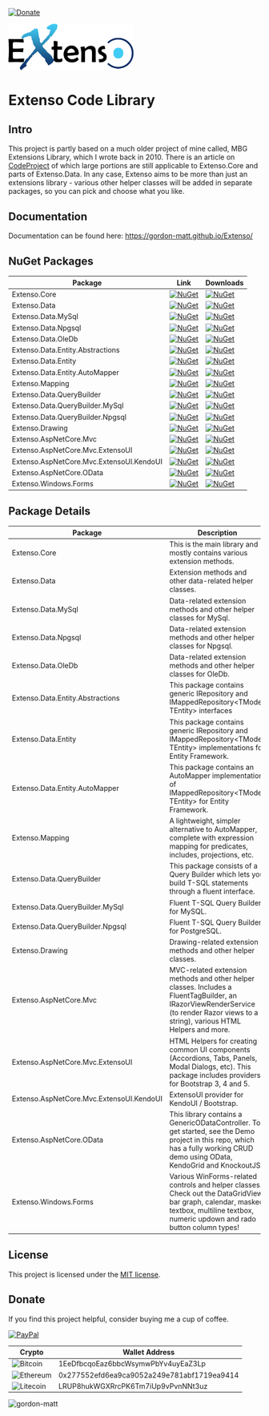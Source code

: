 [![Donate](https://img.shields.io/badge/Donate-PayPal-green.svg)](https://www.paypal.com/cgi-bin/webscr?cmd=_donations&business=gordon_matt%40live%2ecom&lc=AU&currency_code=AUD&bn=PP%2dDonationsBF%3abtn_donateCC_LG%2egif%3aNonHosted)

<img src="https://github.com/gordon-matt/Extenso/blob/master/_Misc/ExtensoLogo.png" alt="Logo" width="250" />

# Extenso Code Library

## Intro
This project is partly based on a much older project of mine called, MBG Extensions Library, which I wrote back in 2010. There is an article on [CodeProject](https://www.codeproject.com/Articles/116940/MBG-Extensions-Library) of which large portions are still applicable to Extenso.Core and parts of Extenso.Data. In any case, Extenso aims to be more than just an extensions library - various other helper classes will be added in separate packages, so you can pick and choose what you like.

## Documentation
Documentation can be found here: https://gordon-matt.github.io/Extenso/

## NuGet Packages

| Package | Link | Downloads |
|---------|------|-------------|
| Extenso.Core | [![NuGet](https://img.shields.io/nuget/v/Extenso.Core?style=flat-square&logo=nuget&label=Version)](https://www.nuget.org/packages/Extenso.Core) | [![NuGet](https://img.shields.io/nuget/dt/Extenso.Core?style=flat-square&logo=nuget&label=Downloads)](https://www.nuget.org/packages/Extenso.Core) |
| Extenso.Data | [![NuGet](https://img.shields.io/nuget/v/Extenso.Data?style=flat-square&logo=nuget&label=Version)](https://www.nuget.org/packages/Extenso.Data) | [![NuGet](https://img.shields.io/nuget/dt/Extenso.Data?style=flat-square&logo=nuget&label=Downloads)](https://www.nuget.org/packages/Extenso.Data) |
| Extenso.Data.MySql | [![NuGet](https://img.shields.io/nuget/v/Extenso.Data.MySql?style=flat-square&logo=nuget&label=Version)](https://www.nuget.org/packages/Extenso.Data.MySql) | [![NuGet](https://img.shields.io/nuget/dt/Extenso.Data.MySql?style=flat-square&logo=nuget&label=Downloads)](https://www.nuget.org/packages/Extenso.Data.MySql) |
| Extenso.Data.Npgsql | [![NuGet](https://img.shields.io/nuget/v/Extenso.Data.Npgsql?style=flat-square&logo=nuget&label=Version)](https://www.nuget.org/packages/Extenso.Data.Npgsql) | [![NuGet](https://img.shields.io/nuget/dt/Extenso.Data.Npgsql?style=flat-square&logo=nuget&label=Downloads)](https://www.nuget.org/packages/Extenso.Data.Npgsql) |
| Extenso.Data.OleDb | [![NuGet](https://img.shields.io/nuget/v/Extenso.Data.OleDb?style=flat-square&logo=nuget&label=Version)](https://www.nuget.org/packages/Extenso.Data.OleDb) | [![NuGet](https://img.shields.io/nuget/dt/Extenso.Data.OleDb?style=flat-square&logo=nuget&label=Downloads)](https://www.nuget.org/packages/Extenso.Data.OleDb) |
| Extenso.Data.Entity.Abstractions | [![NuGet](https://img.shields.io/nuget/v/Extenso.Data.Entity.Abstractions?style=flat-square&logo=nuget&label=Version)](https://www.nuget.org/packages/Extenso.Data.Entity.Abstractions) | [![NuGet](https://img.shields.io/nuget/dt/Extenso.Data.Entity.Abstractions?style=flat-square&logo=nuget&label=Downloads)](https://www.nuget.org/packages/Extenso.Data.Entity.Abstractions) |
| Extenso.Data.Entity | [![NuGet](https://img.shields.io/nuget/v/Extenso.Data.Entity?style=flat-square&logo=nuget&label=Version)](https://www.nuget.org/packages/Extenso.Data.Entity) | [![NuGet](https://img.shields.io/nuget/dt/Extenso.Data.Entity?style=flat-square&logo=nuget&label=Downloads)](https://www.nuget.org/packages/Extenso.Data.Entity) |
| Extenso.Data.Entity.AutoMapper | [![NuGet](https://img.shields.io/nuget/v/Extenso.Data.Entity.AutoMapper?style=flat-square&logo=nuget&label=Version)](https://www.nuget.org/packages/Extenso.Data.Entity.AutoMapper) | [![NuGet](https://img.shields.io/nuget/dt/Extenso.Data.Entity.AutoMapper?style=flat-square&logo=nuget&label=Downloads)](https://www.nuget.org/packages/Extenso.Data.Entity.AutoMapper) |
| Extenso.Mapping | [![NuGet](https://img.shields.io/nuget/v/Extenso.Mapping?style=flat-square&logo=nuget&label=Version)](https://www.nuget.org/packages/Extenso.Mapping) | [![NuGet](https://img.shields.io/nuget/dt/Extenso.Mapping?style=flat-square&logo=nuget&label=Downloads)](https://www.nuget.org/packages/Extenso.Mapping) |
| Extenso.Data.QueryBuilder | [![NuGet](https://img.shields.io/nuget/v/Extenso.Data.QueryBuilder?style=flat-square&logo=nuget&label=Version)](https://www.nuget.org/packages/Extenso.Data.QueryBuilder) | [![NuGet](https://img.shields.io/nuget/dt/Extenso.Data.QueryBuilder?style=flat-square&logo=nuget&label=Downloads)](https://www.nuget.org/packages/Extenso.Data.QueryBuilder) |
| Extenso.Data.QueryBuilder.MySql | [![NuGet](https://img.shields.io/nuget/v/Extenso.Data.QueryBuilder.MySql?style=flat-square&logo=nuget&label=Version)](https://www.nuget.org/packages/Extenso.Data.QueryBuilder.MySql) | [![NuGet](https://img.shields.io/nuget/dt/Extenso.Data.QueryBuilder.MySql?style=flat-square&logo=nuget&label=Downloads)](https://www.nuget.org/packages/Extenso.Data.QueryBuilder.MySql) |
| Extenso.Data.QueryBuilder.Npgsql | [![NuGet](https://img.shields.io/nuget/v/Extenso.Data.QueryBuilder.Npgsql?style=flat-square&logo=nuget&label=Version)](https://www.nuget.org/packages/Extenso.Data.QueryBuilder.Npgsql) | [![NuGet](https://img.shields.io/nuget/dt/Extenso.Data.QueryBuilder.Npgsql?style=flat-square&logo=nuget&label=Downloads)](https://www.nuget.org/packages/Extenso.Data.QueryBuilder.Npgsql) |
| Extenso.Drawing | [![NuGet](https://img.shields.io/nuget/v/Extenso.Drawing?style=flat-square&logo=nuget&label=Version)](https://www.nuget.org/packages/Extenso.Drawing) | [![NuGet](https://img.shields.io/nuget/dt/Extenso.Drawing?style=flat-square&logo=nuget&label=Downloads)](https://www.nuget.org/packages/Extenso.Drawing) |
| Extenso.AspNetCore.Mvc | [![NuGet](https://img.shields.io/nuget/v/Extenso.AspNetCore.Mvc?style=flat-square&logo=nuget&label=Version)](https://www.nuget.org/packages/Extenso.AspNetCore.Mvc) | [![NuGet](https://img.shields.io/nuget/dt/Extenso.AspNetCore.Mvc?style=flat-square&logo=nuget&label=Downloads)](https://www.nuget.org/packages/Extenso.AspNetCore.Mvc) |
| Extenso.AspNetCore.Mvc.ExtensoUI | [![NuGet](https://img.shields.io/nuget/v/Extenso.AspNetCore.Mvc.ExtensoUI?style=flat-square&logo=nuget&label=Version)](https://www.nuget.org/packages/Extenso.AspNetCore.Mvc.ExtensoUI) | [![NuGet](https://img.shields.io/nuget/dt/Extenso.AspNetCore.Mvc.ExtensoUI?style=flat-square&logo=nuget&label=Downloads)](https://www.nuget.org/packages/Extenso.AspNetCore.Mvc.ExtensoUI) |
| Extenso.AspNetCore.Mvc.ExtensoUI.KendoUI | [![NuGet](https://img.shields.io/nuget/v/Extenso.AspNetCore.Mvc.ExtensoUI.KendoUI?style=flat-square&logo=nuget&label=Version)](https://www.nuget.org/packages/Extenso.AspNetCore.Mvc.ExtensoUI.KendoUI) | [![NuGet](https://img.shields.io/nuget/dt/Extenso.AspNetCore.Mvc.ExtensoUI.KendoUI?style=flat-square&logo=nuget&label=Downloads)](https://www.nuget.org/packages/Extenso.AspNetCore.Mvc.ExtensoUI.KendoUI) |
| Extenso.AspNetCore.OData | [![NuGet](https://img.shields.io/nuget/v/Extenso.AspNetCore.OData?style=flat-square&logo=nuget&label=Version)](https://www.nuget.org/packages/Extenso.AspNetCore.OData) | [![NuGet](https://img.shields.io/nuget/dt/Extenso.AspNetCore.OData?style=flat-square&logo=nuget&label=Downloads)](https://www.nuget.org/packages/Extenso.AspNetCore.OData) |
| Extenso.Windows.Forms | [![NuGet](https://img.shields.io/nuget/v/Extenso.Windows.Forms?style=flat-square&logo=nuget&label=Version)](https://www.nuget.org/packages/Extenso.Windows.Forms) | [![NuGet](https://img.shields.io/nuget/dt/Extenso.Windows.Forms?style=flat-square&logo=nuget&label=Downloads)](https://www.nuget.org/packages/Extenso.Windows.Forms) |

## Package Details

| Package | Description |
|---------|------|
| Extenso.Core | This is the main library and mostly contains various extension methods. |
| Extenso.Data | Extension methods and other data-related helper classes. |
| Extenso.Data.MySql | Data-related extension methods and other helper classes for MySql. |
| Extenso.Data.Npgsql | Data-related extension methods and other helper classes for Npgsql. |
| Extenso.Data.OleDb | Data-related extension methods and other helper classes for OleDb. |
| Extenso.Data.Entity.Abstractions | This package contains generic IRepository and IMappedRepository<TModel, TEntity> interfaces |
| Extenso.Data.Entity | This package contains generic IRepository and IMappedRepository<TModel, TEntity> implementations for Entity Framework. |
| Extenso.Data.Entity.AutoMapper | This package contains an AutoMapper implementation of IMappedRepository<TModel, TEntity> for Entity Framework. |
| Extenso.Mapping | A lightweight, simpler alternative to AutoMapper, complete with expression mapping for predicates, includes, projections, etc. |
| Extenso.Data.QueryBuilder | This package consists of a Query Builder which lets you build T-SQL statements through a fluent interface. |
| Extenso.Data.QueryBuilder.MySql | Fluent T-SQL Query Builder for MySQL. |
| Extenso.Data.QueryBuilder.Npgsql | Fluent T-SQL Query Builder for PostgreSQL. |
| Extenso.Drawing | Drawing-related extension methods and other helper classes. |
| Extenso.AspNetCore.Mvc | MVC-related extension methods and other helper classes. Includes a FluentTagBuilder, an IRazorViewRenderService (to render Razor views to a string), various HTML Helpers and more. |
| Extenso.AspNetCore.Mvc.ExtensoUI | HTML Helpers for creating common UI components (Accordions, Tabs, Panels, Modal Dialogs, etc). This package includes providers for Bootstrap 3, 4 and 5. |
| Extenso.AspNetCore.Mvc.ExtensoUI.KendoUI | ExtensoUI provider for KendoUI / Bootstrap. |
| Extenso.AspNetCore.OData | This library contains a GenericODataController. To get started, see the Demo project in this repo, which has a fully working CRUD demo using OData, KendoGrid and KnockoutJS. |
| Extenso.Windows.Forms | Various WinForms-related controls and helper classes. Check out the DataGridView bar graph, calendar, masked textbox, multiline textbox, numeric updown and rado button column types! |

## License

This project is licensed under the [MIT license](LICENSE.txt).

## Donate
If you find this project helpful, consider buying me a cup of coffee.

[![PayPal](https://img.shields.io/badge/PayPal-003087?logo=paypal&logoColor=fff)](https://www.paypal.com/cgi-bin/webscr?cmd=_donations&business=gordon_matt%40live%2ecom&lc=AU&currency_code=AUD&bn=PP%2dDonationsBF%3abtn_donateCC_LG%2egif%3aNonHosted)

| Crypto         | Wallet Address |
|----------------|----------------|
| ![Bitcoin](https://img.shields.io/badge/Bitcoin-FF9900?logo=bitcoin&logoColor=white) | 1EeDfbcqoEaz6bbcWsymwPbYv4uyEaZ3Lp |
| ![Ethereum](https://img.shields.io/badge/Ethereum-3C3C3D?logo=ethereum&logoColor=white) | 0x277552efd6ea9ca9052a249e781abf1719ea9414 |
| ![Litecoin](https://img.shields.io/badge/Litecoin-A6A9AA?logo=litecoin&logoColor=white) | LRUP8hukWGXRrcPK6Tm7iUp9vPvnNNt3uz |

<img src="https://komarev.com/ghpvc/?username=gordon-matt&label=GitHub%20Hits%20Since%202025-06-01%3A%20&color=ff0000&style=flat" alt="gordon-matt" />
